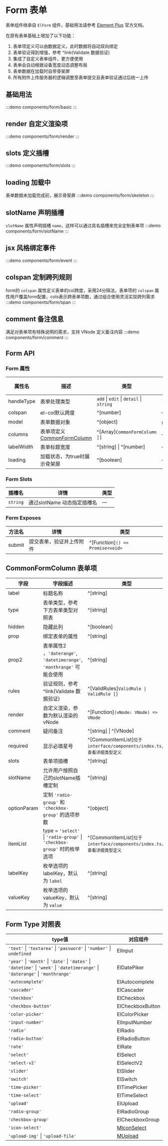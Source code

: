 # Form 表单

表单组件继承自 `ElForm` 组件，基础用法请参考 [Element Plus](https://element-plus.org/zh-CN/component/form.html)
官方文档。

在原有表单基础上增加了以下功能：

1. 表单项定义可以由数据定义，此时数据将自动双向绑定
2. 表单验证得到增强，参考 ^link(Validate 数据验证)
3. 集成了自定义表单组件，更方便使用
4. 表单会自动根据设备宽度动态调整布局
5. 表单数据在加载时自带骨架屏
6. 所有附件上传服务器的逻辑调整至表单提交且表单验证通过后统一上传

## 基础用法

:::demo
components/form/basic
:::

## render 自定义渲染项

:::demo
components/form/render
:::

## slots 定义插槽

:::demo
components/form/slots
:::

## loading 加载中

表单数据未加载完成前，展示骨架屏
:::demo
components/form/skeleton
:::

## slotName 声明插槽

`slotName` 属性声明插槽 `name`，这样可以通过具名插槽来完全定制表单项
:::demo
components/form/slotName
:::

## jsx 风格绑定事件

:::demo
components/form/event
:::

## colspan 定制跨列规则

form的 `colspan` 属性定义表单的col跨度，采用24分隔法，表单项的 `colspan`
属性用户覆盖form配置，cols表示跨表单项数，通过组合使用灵活实现跨列需求
:::demo
components/form/span
:::

## comment 备注信息

满足对表单项有特殊说明的需求，支持 VNode 定义备注内容
:::demo
components/form/comment
:::

## Form API

### Form 属性

| 属性名        | 描述                                              | 类型                                      | 默认值     |
|------------|-------------------------------------------------|-----------------------------------------|---------|
| handleType | 表单处理类型                                          | `add` \| `edit` \| `detail` \| `string` | `'add'` |
| colspan    | el-col默认跨度                                      | ^[number]                               | —       |
| model      | 表单数据对象                                          | ^[object]                               | 必填      |
| columns    | 表单项定义 [CommonFormColumn](#commonformcolumn-表单项) | ^[Array]`CommonFormColumn []`           | —       |
| labelWidth | 表单标题宽度                                          | ^[string] \| ^[number]                  | —       |
| loading    | 加载状态，为true时展示骨架屏                                | ^[boolean]                              | —       |

### Form Slots

| 插槽名      | 详情                 | 类型 |
|----------|--------------------|----|
| `string` | 通过slotName 动态指定插槽名 | —  |

### Form Exposes

| 方法名    | 详情           | 类型                               |
|--------|--------------|----------------------------------|
| submit | 提交表单，验证并上传附件 | ^[Function]`() => Promise<void>` | 

## CommonFormColumn 表单项

| 字段          | 字段描述                                                               | 类型                                                           |
|-------------|--------------------------------------------------------------------|--------------------------------------------------------------|
| label       | 标题名称                                                               | ^[string]                                                    |
| type        | 表单类型，参考下方表单类型对照表                                                   | ^[string]                                                    |
| hidden      | 隐藏此列                                                               | ^[boolean]                                                   |
| prop        | 绑定表单的属性                                                            | ^[string]                                                    |
| prop2       | 表单属性2 ，`'daterange'`, `'datetimerange'`, `'monthrange'` 可能会使用      | ^[string]                                                    |
| rules       | 验证规则，参考 ^link(Validate 数据验证)                                       | ^[ValidRules]`ValidRule \| ValidRule []`                     |
| render      | 自定义渲染，参数为默认渲染的vNode                                                | ^[Function]`(vNode: VNode) => VNode`                         |
| comment     | 疑问备注                                                               | ^[string] \| ^[VNode]                                        |
| required    | 显示必填星号                                                             | ^[CommonItemList]`位于 interface/components/index.ts，查看详细类型定义` |
| slots       | 表单项插槽                                                              | ^[string]                                                    |
| slotName    | 允许用户按照自己的slotName插槽定制                                              | ^[string]                                                    |
| optionParam | 定制 `'radio-group'` 和 `'checkbox-group'` 的选项参数                      | ^[object]                                                    |
| itemList    | type = `'select'`  \| `'radio-group'` \| `'checkbox-group'` 时的枚举选项 | ^[CommonItemList]`位于 interface/components/index.ts，查看详细类型定义` |
| labelKey    | 枚举选项的 labelKey，默认为 `label`                                         | ^[string]                                                    |
| valueKey    | 枚举选项的 valueKey，默认为 `value`                                         | ^[string]                                                    |

## Form Type 对照表

| type值                                                                                                                              | 对应组件                                     |
|------------------------------------------------------------------------------------------------------------------------------------|------------------------------------------|
| `'text'` \| `'textarea'` \| `'password'` \| `'number'` \| `undefined`                                                              | ElInput                                  |
| `'year'` \| `'month'` \| `'date'` \| `'dates'` \| `'datetime'` \| `'week'` \| `'datetimerange'` \| `'daterange'` \| `'monthrange'` | ElDatePiker                              |
| `'autocomplete'`                                                                                                                   | ElAutocomplete                           |
| `'cascader'`                                                                                                                       | ElCascader                               |
| `'checkbox'`                                                                                                                       | ElCheckbox                               |
| `'checkbox-button'`                                                                                                                | ElCheckboxButton                         |
| `'color-picker'`                                                                                                                   | ElColorPicker                            |
| `'input-number'`                                                                                                                   | ElInputNumber                            |
| `'radio'`                                                                                                                          | ElRadio                                  |
| `'radio-button'`                                                                                                                   | ElRadioButton                            |
| `'rate'`                                                                                                                           | ElRate                                   |
| `'select'`                                                                                                                         | ElSelect                                 |
| `'select-v2'`                                                                                                                      | ElSelectV2                               |
| `'slider'`                                                                                                                         | ElSlider                                 |
| `'switch'`                                                                                                                         | ElSwitch                                 |
| `'time-picker'`                                                                                                                    | ElTimePicker                             |
| `'time-select'`                                                                                                                    | ElTimeSelect                             |
| `'upload'`                                                                                                                         | ElUpload                                 |
| `'radio-group'`                                                                                                                    | ElRadioGroup                             |
| `'checkbox-group'`                                                                                                                 | ElCheckboxGroup                          |
| `'icon-select'`                                                                                                                    | [MIconSelect](/frontend/components/icon) |
| `'upload-img'`  \| `'upload-file'`                                                                                                 | [MUpload](/frontend/components/upload)   |
